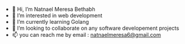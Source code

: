 - 👋 Hi, I’m Natnael Meresa Bethabh
- 👀 I’m interested in web development
- 🌱 I’m currently learning Golang
- 💞️ I’m looking to collaborate on any software developement projects
- 📫 you can reach me by email : natnaelmeresa6@gmail.com

<!---
natnael-meresa/natnael-meresa is a ✨ special ✨ repository because its `README.md` (this file) appears on your GitHub profile.
You can click the Preview link to take a look at your changes.
--->

